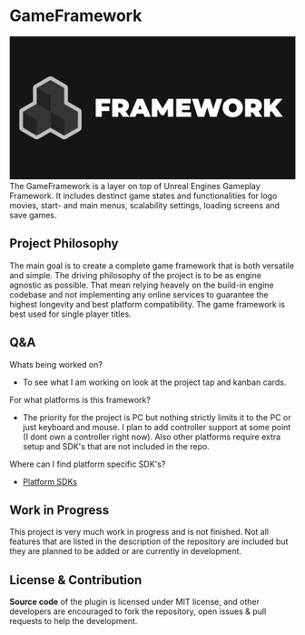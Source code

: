 # GameFramework
![GameFramework Logo](/Resources/ProjectDesign/Export/GameFramework_SocialPreview.png)
The GameFramework is a layer on top of Unreal Engines Gameplay Framework. It includes destinct game states and functionalities for logo movies, start- and main menus, scalability settings, loading screens and save games.
## Project Philosophy 
The main goal is to create a complete game framework that is both versatile and simple. The driving philosophy of the project is to be as engine agnostic as possible. That mean relying heavely on the build-in engine codebase and not implementing any online services to guarantee the highest longevity and best platform compatibility. The game framework is best used for single player titles.
## Q&A
Whats being worked on?
- To see what I am working on look at the project tap and kanban cards.

For what platforms is this framework?
- The priority for the project is PC but nothing strictly limits it to the PC or just keyboard and mouse. I plan to add controller support at some point (I dont own a controller right now). Also other platforms require extra setup and SDK's that are not included in the repo.

Where can I find platform specific SDK's?
- [Platform SDKs](/Resources/Documentation/PlatformInfo.md)
## Work in Progress
This project is very much work in progress and is not finished. Not all features that are listed in the description of the repository are included but they are planned to be added or are currently in development.
## License & Contribution
**Source code** of the plugin is licensed under MIT license, and other developers are encouraged to fork the repository, open issues & pull requests to help the development.
